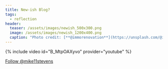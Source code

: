 ```yaml
---
title: New-ish Blog?
tags: 
  - reflection
header:
  teaser: /assets/images/newish_500x300.png
  image: /assets/images/newish_1200x400.png
  caption: "Photo credit: [**@immorenovation**](https://unsplash.com/@immorenovation)" # "Photo credit: [**Unsplash**](https://unsplash.com)"
---
```


{% include video id="B_MtpOAXyvo" provider="youtube" %}


<a href="https://twitter.com/mike11stevens?ref_src=twsrc%5Etfw" class="twitter-follow-button" data-size="large" data-show-count="true">Follow @mike11stevens</a><script async src="https://platform.twitter.com/widgets.js" charset="utf-8"></script>

